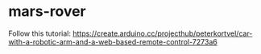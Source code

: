 # mars-rover
Follow this tutorial: https://create.arduino.cc/projecthub/peterkortvel/car-with-a-robotic-arm-and-a-web-based-remote-control-7273a6
